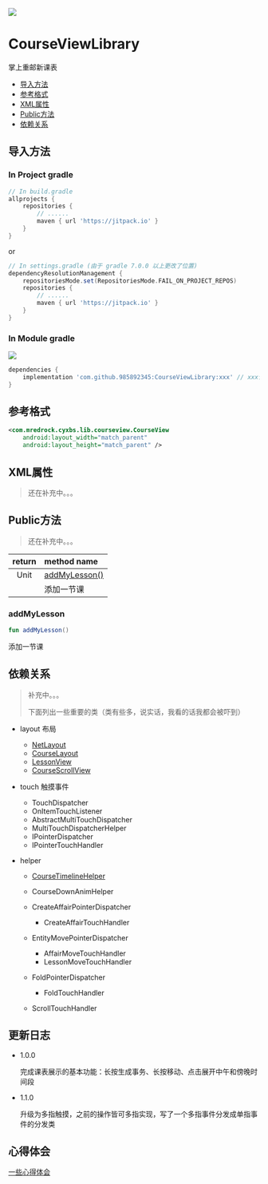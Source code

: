 [![](https://jitpack.io/v/985892345/CourseViewLibrary.svg)](https://jitpack.io/#985892345/CourseViewLibrary)


# CourseViewLibrary

 掌上重邮新课表

- [导入方法](#导入方法)
- [参考格式](#参考格式)
- [XML属性](#XML属性)
- [Public方法](#Public方法)
- [依赖关系](#依赖关系)

## 导入方法

### In Project gradle

```groovy
// In build.gradle
allprojects {
    repositories {
        // ......
        maven { url 'https://jitpack.io' }
    }
}
```

or 

```groovy
// In settings.gradle (由于 gradle 7.0.0 以上更改了位置)
dependencyResolutionManagement {
    repositoriesMode.set(RepositoriesMode.FAIL_ON_PROJECT_REPOS)
    repositories {
        // ......
        maven { url 'https://jitpack.io' }
    }
}
```

### In Module gradle 
[![](https://jitpack.io/v/985892345/CourseViewLibrary.svg)](https://jitpack.io/#985892345/CourseViewLibrary)

```groovy
dependencies {
    implementation 'com.github.985892345:CourseViewLibrary:xxx' // xxx请使用最新版本
}
```

## 参考格式

```xml
<com.mredrock.cyxbs.lib.courseview.CourseView
	android:layout_width="match_parent"
	android:layout_height="match_parent" />
```

## XML属性

> 还在补充中。。。

## Public方法

> 还在补充中。。。

| **return** | **method name**               |
| :--------: | :---------------------------- |
|    Unit    | [addMyLesson()](#addMyLesson) |
|            | 添加一节课                    |

### addMyLesson

```kotlin
fun addMyLesson()
```

添加一节课

## 依赖关系

> 补充中。。。
>
> 下面列出一些重要的类（类有些多，说实话，我看的话我都会被吓到）

- layout 布局
  - [NetLayout](https://github.com/985892345/CourseViewLibrary/blob/main/md/layout/NetLayout.md)
  - [CourseLayout](https://github.com/985892345/CourseViewLibrary/blob/main/md/layout/CourseLayout.md)
  - [LessonView](https://github.com/985892345/CourseViewLibrary/blob/main/md/layout/LessonView.md)
  - [CourseScrollView](https://github.com/985892345/CourseViewLibrary/blob/main/md/layout/CourseScrollView.md)
- touch 触摸事件
  - TouchDispatcher
  - OnItemTouchListener
  - AbstractMultiTouchDispatcher
  - MultiTouchDispatcherHelper
  - IPointerDispatcher
  - IPointerTouchHandler

- helper
  - [CourseTimelineHelper](https://github.com/985892345/CourseViewLibrary/blob/main/md/helper/CourseTimelineHelper.md)
  - CourseDownAnimHelper
  - CreateAffairPointerDispatcher
    - CreateAffairTouchHandler

  - EntityMovePointerDispatcher
    - AffairMoveTouchHandler
    - LessonMoveTouchHandler

  - FoldPointerDispatcher
    - FoldTouchHandler

  - ScrollTouchHandler


## 更新日志

- 1.0.0

  完成课表展示的基本功能：长按生成事务、长按移动、点击展开中午和傍晚时间段

- 1.1.0

  升级为多指触摸，之前的操作皆可多指实现，写了一个多指事件分发成单指事件的分发类

## 心得体会

[一些心得体会](https://github.com/985892345/CourseViewLibrary/blob/main/md/Some-Feelings.md)
